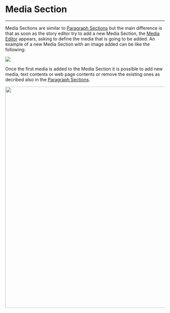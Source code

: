 # Media Section

**********************

Media Sections are similar to [Paragraph Sections](paragraph-section.md#paragraph-section) but the main difference is that as soon as the story editor try to add a new Media Section, the [Media Editor](media-editor-window.md#media-editor-window) appears, asking to define the media that is going to be added. An example of a new Media Section with an image added can be like the following:

<img src="../img/media-section/media-s.jpg" class="ms-docimage"/>

Once the first media is added to the Media Section it is possible to add new media, text contents or web page contents or remove the existing ones as decribed also in the [Paragraph Sections](paragraph-section.md#paragraph-section).

<img src="../img/media-section/add-content.jpg" class="ms-docimage" width="700px"/>
